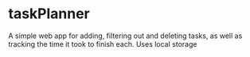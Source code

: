 # taskPlanner
A simple web app for adding, filtering out and deleting tasks, as well as tracking the time it took to finish each. Uses local storage
